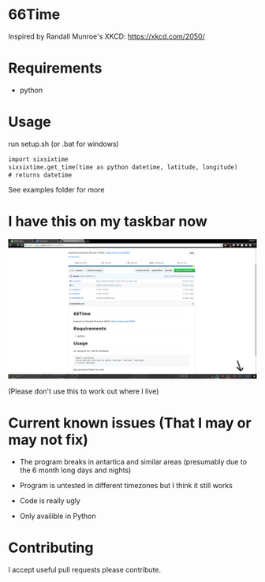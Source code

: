 # 66Time

Inspired by Randall Munroe's XKCD: https://xkcd.com/2050/

# Requirements
- python

# Usage

run setup.sh (or .bat for windows)

```
import sixsixtime
sixsixtime.get_time(time as python datetime, latitude, longitude)
# returns datetime
```

See examples folder for more

# I have this on my taskbar now

![Taskbar](/examples/ExampleUse.png)

(Please don't use this to work out where I live)

# Current known issues (That I may or may not fix)

- The program breaks in antartica and similar areas (presumably due to the 6 month long days and nights)

- Program is untested in different timezones but I think it still works

- Code is really ugly

- Only availible in Python

# Contributing

I accept useful pull requests please contribute.

